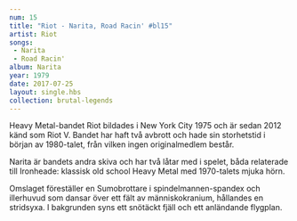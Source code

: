```yaml
---
num: 15
title: "Riot - Narita, Road Racin' #bl15"
artist: Riot
songs: 
 - Narita
 - Road Racin'
album: Narita
year: 1979
date: 2017-07-25
layout: single.hbs
collection: brutal-legends
---
```

Heavy Metal-bandet Riot bildades i New York City 1975 och är sedan 2012 känd som Riot V. Bandet har haft två avbrott och hade sin storhetstid i början av 1980-talet, från vilken ingen originalmedlem består.

Narita är bandets andra skiva och har två låtar med i spelet, båda relaterade till Ironheade: klassisk old school Heavy Metal med 1970-talets mjuka hörn.

Omslaget föreställer en Sumobrottare i spindelmannen-spandex och illerhuvud som dansar över ett fält av människokranium, hållandes en stridsyxa. I bakgrunden syns ett snötäckt fjäll och ett anländande flygplan.
